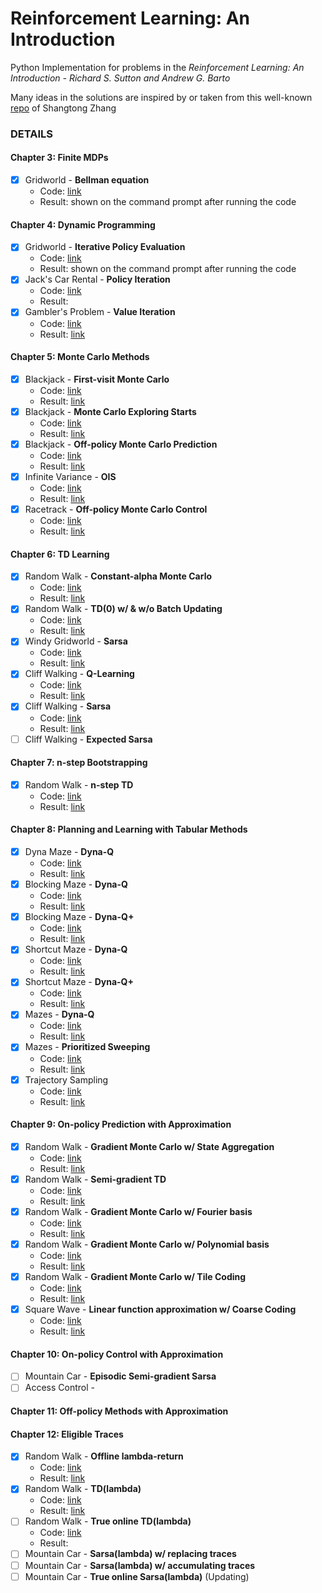 # Reinforcement Learning: An Introduction
Python Implementation for problems in the *Reinforcement Learning: An Introduction - Richard S. Sutton and Andrew G. Barto*  

Many ideas in the solutions are inspired by or taken from this well-known [repo](https://github.com/ShangtongZhang/reinforcement-learning-an-introduction) of Shangtong Zhang

### DETAILS
#### Chapter 3: Finite MDPs
- [x] Gridworld - **Bellman equation**
	- Code: [link](./chapter-3/gridworld.py)
	- Result: shown on the command prompt after running the code
#### Chapter 4: Dynamic Programming
- [x] Gridworld - **Iterative Policy Evaluation**
	- Code: [link](./chapter-4/gridworld.py)
	- Result: shown on the command prompt after running the code
- [x] Jack's Car Rental - **Policy Iteration**
	- Code: [link](./chapter-4/jackscar.py)
	- Result: 
- [x] Gambler's Problem - **Value Iteration**
	- Code: [link](./chapter-4/gambler.py)
	- Result: [link](./chapter-4/gambler.png)
#### Chapter 5: Monte Carlo Methods
- [x] Blackjack - **First-visit Monte Carlo**
	- Code: [link](./chapter-5/blackjack.py)
	- Result: [link](./chapter-5/blackjack_first_visit_MC.png)
- [x] Blackjack - **Monte Carlo Exploring Starts**
	- Code: [link](./chapter-5/blackjack.py)
	- Result: [link](./chapter-5/blackjack_monte_carlo_es.png)
- [x] Blackjack - **Off-policy Monte Carlo Prediction**
	- Code: [link](./chapter-5/blackjack.py)
	- Result: [link](./chapter-5/blackjack_monte_carlo_off_policy.png)
- [x] Infinite Variance - **OIS**
	- Code: [link](./chapter-5/infinite-variance.py)
	- Result: [link](./chapter-5/infinite_variance.png)
- [x] Racetrack - **Off-policy Monte Carlo Control**
	- Code: [link](./chapter-5/racetrack.py)
	- Result: [link](./chapter-5/racetrack_off_policy_control.png)
#### Chapter 6: TD Learning
- [x] Random Walk - **Constant-alpha Monte Carlo**
	- Code: [link](./chapter-6/random_walk.py)
	- Result: [link](./chapter-6/random_walk.png)
- [x] Random Walk - **TD(0) w/ & w/o Batch Updating**
	- Code: [link](./chapter-6/random_walk.py)
	- Result: [link](./chapter-6/random_walk_batch_updating.png)
- [x] Windy Gridworld - **Sarsa**
	- Code: [link](./chapter-6/windy_gridworld.py)
	- Result: [link](./chapter-6/windy_gridworld.png)
- [x] Cliff Walking - **Q-Learning**
	- Code: [link](./chapter-6/cliff_walking.py)
	- Result: [link](./chapter-6/cliff_walking.png)
- [x] Cliff Walking - **Sarsa**
	- Code: [link](./chapter-6/cliff_walking.py)
	- Result: [link](./chapter-6/cliff_walking.png)
- [ ] Cliff Walking - **Expected Sarsa**
#### Chapter 7: n-step Bootstrapping
- [x] Random Walk - **n-step TD**
	- Code: [link](./chapter-7/random_walk.py)
	- Result: [link](./chapter-7/random_walk.png)
#### Chapter 8: Planning and Learning with Tabular Methods
- [x] Dyna Maze - **Dyna-Q**
	- Code: [link](./chapter-8/maze.py)
	- Result: [link](./chapter-8/dyna_maze.png)
- [x] Blocking Maze - **Dyna-Q**
	- Code: [link](./chapter-8/maze.py)
	- Result: [link](./chapter-8/blocking_maze.png)
- [x] Blocking Maze - **Dyna-Q+**
	- Code: [link](./chapter-8/maze.py)
	- Result: [link](./chapter-8/blocking_maze.png)
- [x] Shortcut Maze - **Dyna-Q**
	- Code: [link](./chapter-8/maze.py)
	- Result: [link](./chapter-8/shortcut_maze.png)
- [x] Shortcut Maze - **Dyna-Q+**
	- Code: [link](./chapter-8/maze.py)
	- Result: [link](./chapter-8/shortcut_maze.png)
- [x] Mazes - **Dyna-Q**
	- Code: [link](./chapter-8/maze.py)
	- Result: [link](./chapter-8/prioritized_sweeping.png)
- [x] Mazes - **Prioritized Sweeping**
	- Code: [link](./chapter-8/maze.py)
	- Result: [link](./chapter-8/prioritized_sweeping.png)
- [x] Trajectory Sampling
	- Code: [link](./chapter-8/trajectory_sampling.py)
	- Result: [link](./chapter-8/trajectory_sampling.png)
#### Chapter 9: On-policy Prediction with Approximation
- [x] Random Walk - **Gradient Monte Carlo w/ State Aggregation**
	- Code: [link](./chapter-9/random_walk.py)
	- Result: [link](./chapter-9/gradient_mc_state_agg.png)
- [x] Random Walk - **Semi-gradient TD**
	- Code: [link](./chapter-9/random_walk.py)
	- Result: [link](./chapter-9/semi_gradient_td.png)
- [x] Random Walk - **Gradient Monte Carlo w/ Fourier basis**
	- Code: [link](./chapter-9/random_walk.py)
	- Result: [link](./chapter-9/gradient_mc_bases.png)
- [x] Random Walk - **Gradient Monte Carlo w/ Polynomial basis**
	- Code: [link](./chapter-9/random_walk.py)
	- Result: [link](./chapter-9/gradient_mc_bases.png)
- [x] Random Walk - **Gradient Monte Carlo w/ Tile Coding**
	- Code: [link](./chapter-9/random_walk.py)
	- Result: [link](./chapter-9/gradient_mc_tile_coding.png)
- [x] Square Wave - **Linear function approximation w/ Coarse Coding**
	- Code: [link](./chapter-9/square_wave.py)
	- Result: [link](./chapter-9/squave_wave_function.png)
#### Chapter 10: On-policy Control with Approximation
- [ ] Mountain Car - **Episodic Semi-gradient Sarsa**
- [ ] Access Control - 
#### Chapter 11: Off-policy Methods with Approximation
#### Chapter 12: Eligible Traces
- [x] Random Walk - **Offline lambda-return**
	- Code: [link](./chapter-12/random_walk.py)
	- Result: [link](./chapter-12/offline-lambda-return.png)
- [x] Random Walk - **TD(lambda)**
	- Code: [link](./chapter-12/random_walk.py)
	- Result: [link](./chapter-12/td-lambda.png)
- [ ] Random Walk - **True online TD(lambda)**
	- Code: [link](./chapter-12/random_walk.py)
	- Result: 
- [ ] Mountain Car - **Sarsa(lambda) w/ replacing traces**
- [ ] Mountain Car - **Sarsa(lambda) w/ accumulating traces**
- [ ] Mountain Car - **True online Sarsa(lambda)**
(Updating)